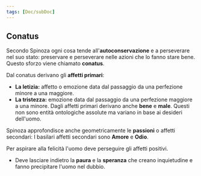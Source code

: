 ```yaml
---
tags: [Doc/subDoc]
---
```


## Conatus
Secondo Spinoza ogni cosa tende all'**autoconservazione** e a perseverare nel suo stato: preservare e perseverare nelle azioni che lo fanno stare bene. Questo sforzo viene chiamato **conatus**.

Dal conatus derivano gli **affetti primari**:
- **La letizia:** affetto o emozione data dal passaggio da una perfezione minore a una maggiore.
- **La tristezza:** emozione data dal passaggio da una perfezione maggiore a una minore.
Dagli affetti primari derivano anche **bene** e **male**. Questi non sono entità ontologiche assolute ma variano in base ai desideri dell'uomo.

Spinoza approfondisce anche geometricamente le **passioni** o affetti secondari:
I basilari affetti secondari sono **Amore** e **Odio**.

Per aspirare alla felicità l'uomo deve perseguire gli affetti positivi.
- Deve lasciare indietro la **paura** e la **speranza** che creano inquietudine e fanno precipitare l'uomo nel dubbio.